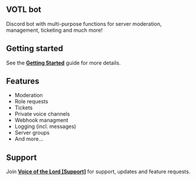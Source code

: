 ## VOTL bot

Discord bot with multi-purpose functions for server moderation, management, ticketing and much more!

## Getting started

See the **[Getting Started](/getting-started)** guide for more details.

## Features

- Moderation
- Role requests
- Tickets
- Private voice channels
- Webhook managment
- Logging (incl. messages)
- Server groups
- And more...

## Support

Join **[Voice of the Lord [Support]](https://discord.gg/25K5S55wrU)** for support, updates and feature requests.
